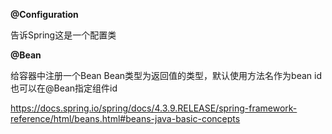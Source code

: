 **@Configuration**

告诉Spring这是一个配置类

**@Bean**

给容器中注册一个Bean
Bean类型为返回值的类型，默认使用方法名作为bean id
也可以在@Bean指定组件id

https://docs.spring.io/spring/docs/4.3.9.RELEASE/spring-framework-reference/html/beans.html#beans-java-basic-concepts


